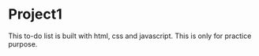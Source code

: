# Project1
This to-do list is built with html, css and javascript. This is only for practice purpose.

